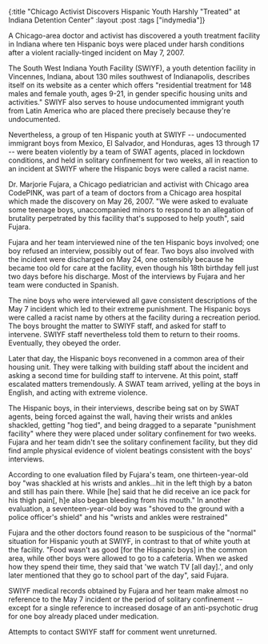 {:title "Chicago Activist Discovers Hispanic Youth Harshly "Treated" at Indiana Detention Center"
:layout :post
:tags  ["indymedia"]}

A Chicago-area doctor and activist has discovered a youth treatment facility
in Indiana where ten Hispanic boys were placed under harsh conditions after a
violent racially-tinged incident on May 7, 2007.  
  
The South West Indiana Youth Facility (SWIYF), a youth detention facility in
Vincennes, Indiana, about 130 miles southwest of Indianapolis, describes
itself on its website as a center which offers "residential treatment for 148
males and female youth, ages 9-21, in gender specific housing units and
activities." SWIYF also serves to house undocumented immigrant youth from
Latin America who are placed there precisely because they're undocumented.  
  
Nevertheless, a group of ten Hispanic youth at SWIYF -- undocumented immigrant
boys from Mexico, El Salvador, and Honduras, ages 13 through 17 -- were beaten
violently by a team of SWAT agents, placed in lockdown conditions, and held in
solitary confinement for two weeks, all in reaction to an incident at SWIYF
where the Hispanic boys were called a racist name.  
  
Dr. Marjorie Fujara, a Chicago pediatrician and activist with Chicago area
CodePINK, was part of a team of doctors from a Chicago area hospital which
made the discovery on May 26, 2007. "We were asked to evaluate some teenage
boys, unaccompanied minors to respond to an allegation of brutality
perpetrated by this facility that's supposed to help youth", said Fujara.  
  
Fujara and her team interviewed nine of the ten Hispanic boys involved; one
boy refused an interview, possibly out of fear. Two boys also involved with
the incident were discharged on May 24, one ostensibly because he became too
old for care at the facility, even though his 18th birthday fell just two days
before his discharge. Most of the interviews by Fujara and her team were
conducted in Spanish.  
  
The nine boys who were interviewed all gave consistent descriptions of the May
7 incident which led to their extreme punishment. The Hispanic boys were
called a racist name by others at the facility during a recreation period. The
boys brought the matter to SWIYF staff, and asked for staff to intervene.
SWIYF staff nevertheless told them to return to their rooms. Eventually, they
obeyed the order.  
  
Later that day, the Hispanic boys reconvened in a common area of their housing
unit. They were talking with building staff about the incident and asking a
second time for building staff to intervene. At this point, staff escalated
matters tremendously. A SWAT team arrived, yelling at the boys in English, and
acting with extreme violence.  
  
The Hispanic boys, in their interviews, describe being sat on by SWAT agents,
being forced against the wall, having their wrists and ankles shackled,
getting "hog tied", and being dragged to a separate "punishment facility"
where they were placed under solitary confinement for two weeks. Fujara and
her team didn't see the solitary confinement facility, but they did find ample
physical evidence of violent beatings consistent with the boys' interviews.  
  
According to one evaluation filed by Fujara's team, one thirteen-year-old boy
"was shackled at his wrists and ankles...hit in the left thigh by a baton and
still has pain there. While [he] said that he did receive an ice pack for his
thigh pain[, h]e also began bleeding from his mouth." In another evaluation,
a seventeen-year-old boy was "shoved to the ground with a police officer's
shield" and his "wrists and ankles were restrained"  
  
Fujara and the other doctors found reason to be suspicious of the "normal"
situation for Hispanic youth at SWIYF, in contrast to that of white youth at
the facility. "Food wasn't as good [for the Hispanic boys] in the common
area, while other boys were allowed to go to a cafeteria. When we asked how
they spend their time, they said that 'we watch TV [all day].', and only later
mentioned that they go to school part of the day", said Fujara.  
  
SWIYF medical records obtained by Fujara and her team make almost no reference
to the May 7 incident or the period of solitary confinement -- except for a
single reference to increased dosage of an anti-psychotic drug for one boy
already placed under medication.  
  
Attempts to contact SWIYF staff for comment went unreturned.

